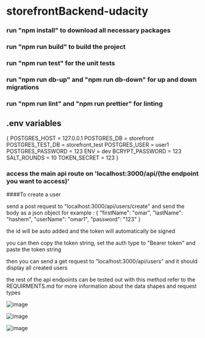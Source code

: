 # storefrontBackend-udacity

### run "npm install" to download all necessary packages

### run "npm run build" to build the project

### run "npm run test" for the unit tests

### run "npm run db-up" and "npm run db-down" for up and down migrations

### run "npm run lint" and "npm run prettier" for linting

## .env variables

{
POSTGRES_HOST = 127.0.0.1
POSTGRES_DB = storefront
POSTGRES_TEST_DB = storefront_test
POSTGRES_USER = user1
POSTGRES_PASSWORD = 123
ENV = dev
BCRYPT_PASSWORD = 123
SALT_ROUNDS = 10
TOKEN_SECRET = 123
}

### access the main api route on 'localhost:3000/api/(the endpoint you want to access)'

####To create a user

send a post request to "localhost:3000/api/users/create"
and send the body as a json object for example :
{
"firstName": "omar",
"lastName": "hashem",
"userName": "omar1",
"password": "123"
}

the id will be auto added
and the token will automatically be signed

you can then copy the token string, set the auth type to "Bearer token" and paste the token string

then you can send a get request to "localhost:3000/api/users"
and it should display all created users

the rest of the api endpoints can be tested out with this method
refer to the REQUIRMENTS.md for more information about the data shapes and request types



![image](https://user-images.githubusercontent.com/108857901/211616318-12c4703e-a5eb-4a26-b8b7-6a29a338a5b3.png)

![image](https://user-images.githubusercontent.com/108857901/211616742-5501a17f-a176-4f48-80ef-dd460ec20e6d.png)

![image](https://user-images.githubusercontent.com/108857901/211616847-bea4ec1c-980e-42db-8451-d6dfd06a29f0.png)



